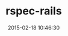 ---
layout: post
title:  "rspec-rails"
repo:   "rspec/rspec-rails"
date:   2015-02-18 10:46:30
gemurl: http://github.com/rspec/rspec-rails
---